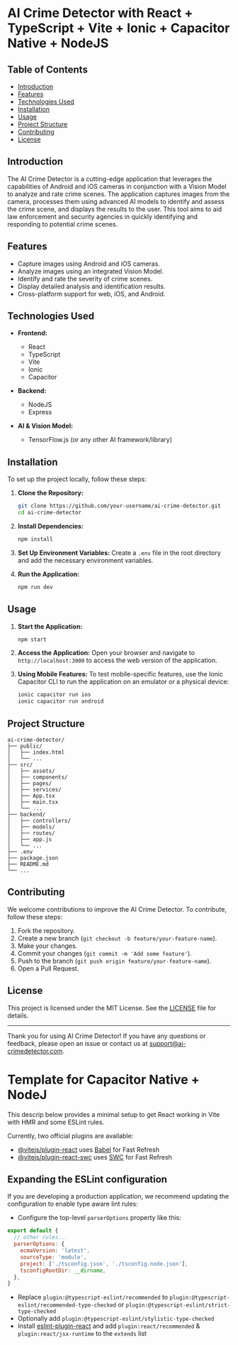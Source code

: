 # AI Crime Detector with React + TypeScript + Vite + Ionic + Capacitor Native + NodeJS

## Table of Contents
- [Introduction](#introduction)
- [Features](#features)
- [Technologies Used](#technologies-used)
- [Installation](#installation)
- [Usage](#usage)
- [Project Structure](#project-structure)
- [Contributing](#contributing)
- [License](#license)

## Introduction
The AI Crime Detector is a cutting-edge application that leverages the capabilities of Android and iOS cameras in conjunction with a Vision Model to analyze and rate crime scenes. The application captures images from the camera, processes them using advanced AI models to identify and assess the crime scene, and displays the results to the user. This tool aims to aid law enforcement and security agencies in quickly identifying and responding to potential crime scenes.

## Features
- Capture images using Android and iOS cameras.
- Analyze images using an integrated Vision Model.
- Identify and rate the severity of crime scenes.
- Display detailed analysis and identification results.
- Cross-platform support for web, iOS, and Android.

## Technologies Used
- **Frontend:**
  - React
  - TypeScript
  - Vite
  - Ionic
  - Capacitor

- **Backend:**
  - NodeJS
  - Express

- **AI & Vision Model:**
  - TensorFlow.js (or any other AI framework/library)

## Installation
To set up the project locally, follow these steps:

1. **Clone the Repository:**
   ```sh
   git clone https://github.com/your-username/ai-crime-detector.git
   cd ai-crime-detector
   ```

2. **Install Dependencies:**
   ```sh
   npm install
   ```

3. **Set Up Environment Variables:**
   Create a `.env` file in the root directory and add the necessary environment variables.

4. **Run the Application:**
   ```sh
   npm run dev
   ```

## Usage
1. **Start the Application:**
   ```sh
   npm start
   ```

2. **Access the Application:**
   Open your browser and navigate to `http://localhost:3000` to access the web version of the application.

3. **Using Mobile Features:**
   To test mobile-specific features, use the Ionic Capacitor CLI to run the application on an emulator or a physical device:
   ```sh
   ionic capacitor run ios
   ionic capacitor run android
   ```

## Project Structure
```
ai-crime-detector/
├── public/
│   ├── index.html
│   └── ...
├── src/
│   ├── assets/
│   ├── components/
│   ├── pages/
│   ├── services/
│   ├── App.tsx
│   ├── main.tsx
│   └── ...
├── backend/
│   ├── controllers/
│   ├── models/
│   ├── routes/
│   ├── app.js
│   └── ...
├── .env
├── package.json
├── README.md
└── ...
```

## Contributing
We welcome contributions to improve the AI Crime Detector. To contribute, follow these steps:

1. Fork the repository.
2. Create a new branch (`git checkout -b feature/your-feature-name`).
3. Make your changes.
4. Commit your changes (`git commit -m 'Add some feature'`).
5. Push to the branch (`git push origin feature/your-feature-name`).
6. Open a Pull Request.

## License
This project is licensed under the MIT License. See the [LICENSE](LICENSE) file for details.

---

Thank you for using AI Crime Detector! If you have any questions or feedback, please open an issue or contact us at support@ai-crimedetector.com.




# Template for Capacitor Native + NodeJ
This descrip below provides a minimal setup to get React working in Vite with HMR and some ESLint rules.

Currently, two official plugins are available:

- [@vitejs/plugin-react](https://github.com/vitejs/vite-plugin-react/blob/main/packages/plugin-react/README.md) uses [Babel](https://babeljs.io/) for Fast Refresh
- [@vitejs/plugin-react-swc](https://github.com/vitejs/vite-plugin-react-swc) uses [SWC](https://swc.rs/) for Fast Refresh

## Expanding the ESLint configuration

If you are developing a production application, we recommend updating the configuration to enable type aware lint rules:

- Configure the top-level `parserOptions` property like this:

```js
export default {
  // other rules...
  parserOptions: {
    ecmaVersion: 'latest',
    sourceType: 'module',
    project: ['./tsconfig.json', './tsconfig.node.json'],
    tsconfigRootDir: __dirname,
  },
}
```

- Replace `plugin:@typescript-eslint/recommended` to `plugin:@typescript-eslint/recommended-type-checked` or `plugin:@typescript-eslint/strict-type-checked`
- Optionally add `plugin:@typescript-eslint/stylistic-type-checked`
- Install [eslint-plugin-react](https://github.com/jsx-eslint/eslint-plugin-react) and add `plugin:react/recommended` & `plugin:react/jsx-runtime` to the `extends` list
